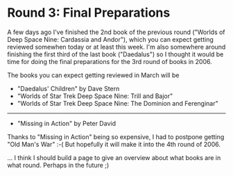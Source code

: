 # Round 3: Final Preparations

A few days ago I've finished the 2nd book of the previous round ("Worlds of Deep Space Nine: Cardassia and Andor"), which you can expect getting reviewed somewhen today or at least this week. I'm also somewhere around finishing the first third of the last book ("Daedalus") so I thought it would be time for doing the final preparations for the 3rd round of books in 2006.

The books you can expect getting reviewed in March will be

* "Daedalus' Children" by Dave Stern
* "Worlds of Star Trek Deep Space Nine: Trill and Bajor"
* "Worlds of Star Trek Deep Space Nine: The Dominion and Ferenginar"

-------------------------------


* "Missing in Action" by Peter David

Thanks to "Missing in Action" being so expensive, I had to postpone getting "Old Man's War" :-( But hopefully it will make it into the 4th round of 2006.

... I think I should build a page to give an overview about what books are in what round. Perhaps in the future ;)